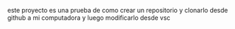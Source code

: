 este proyecto es una prueba de como crear un repositorio y clonarlo desde github a mi computadora y luego modificarlo desde vsc